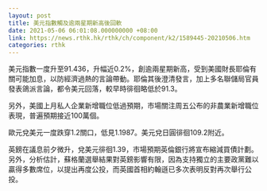```yaml
---
layout: post
title: 美元指數觸及逾兩星期新高後回軟
date: 2021-05-06 06:01:08.000000000 +08:00
link: https://news.rthk.hk/rthk/ch/component/k2/1589445-20210506.htm
categories: rthk
---
```


美元指數一度升至91.436，升幅近0.2%，創逾兩星期新高，受到美國財長耶倫有關可能加息，以防經濟過熱的言論帶動。耶倫其後澄清發言，加上多名聯儲局官員發表鴿派言論，都令美元回落，較早時徘徊略低於91.3。

另外，美國上月私人企業新增職位低過預期，市場關注周五公布的非農業新增職位表現，普遍預期接近100萬個。

歐元兌美元一度跌穿1.2關口，低見1.1987。美元兌日圓徘徊109.2附近。

英鎊在議息前夕微升，兌美元徘徊1.39，市場預期英倫銀行將宣布縮減買債計劃。另外，分析估計，蘇格蘭選舉結果對英鎊影響有限，因為支持獨立的主要政黨難以贏得多數席位，以提出再度公投，而英國首相約翰遜已多次表明反對再次舉行公投。
